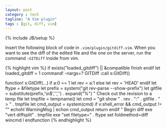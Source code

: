 ```yaml
---
layout: post
category : tech
tagline: "A Vim plugin"
tags : [git, diff, vim]
---
```

{% include JB/setup %}

<link href="/blog/assets/css/syntax.css" rel="stylesheet" type="text/css"/>

Insert the following block of code in `.vim/plugin/gitdiff.vim`. When you want
to see the diff of the edited file and the one on the server, run the command
`:GITDiff` inside from vim.

{% highlight vim %}
if exists("loaded_gitdiff") || &compatible
    finish
endif
let loaded_gitdiff = 1
command! -nargs=? GITDiff :call s:GitDiff(<f-args>)

function! s:GitDiff(...)
    if a:0 == 1
        let rev = a:1
    else
        let rev = 'HEAD'
    endif
    let ftype = &filetype
    let prefix = system("git rev-parse --show-prefix")
    let gitfile = substitute(prefix,'\n$','','') . expand("%")
    " Check out the revision to a temp file
    let tmpfile = tempname()
    let cmd = "git show  " . rev . ":" . gitfile . " > " . tmpfile
    let cmd_output = system(cmd)
    if v:shell_error && cmd_output != ""
        echohl WarningMsg | echon cmd_output
        return
    endif
    " Begin diff
    exe "vert diffsplit" . tmpfile
    exe "set filetype=" . ftype
    set foldmethod=diff
    wincmd l
endfunction
{% endhighlight %}
